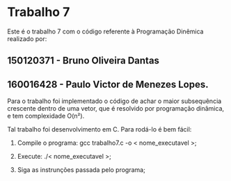 # Trabalho 7

Este é o trabalho 7 com o código referente à Programação Dinêmica realizado por:

##	150120371 - Bruno Oliveira Dantas
##	160016428 - Paulo Victor de Menezes Lopes.

Para o trabalho foi implementado o código de achar o maior subsequência crescente dentro de uma vetor, que é resolvido por programação dinâmica, e tem complexidade O(n²).

Tal trabalho foi desenvolvimento em C. Para rodá-lo é bem fácil:

1) Compile o programa: gcc trabalho7.c -o < nome_executavel >;

2) Execute: ./< nome_executavel >;

3) Siga as instrunções passada pelo programa;
